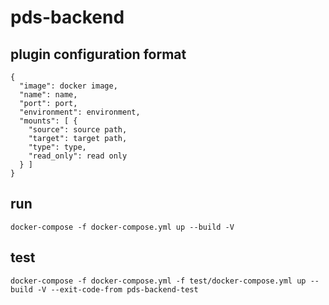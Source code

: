 # pds-backend


## plugin configuration format
```
{
  "image": docker image,
  "name": name,
  "port": port,
  "environment": environment,
  "mounts": [ {
    "source": source path,
    "target": target path,
    "type": type,
    "read_only": read only
  } ]
}
```



## run
```
docker-compose -f docker-compose.yml up --build -V
```

## test
```
docker-compose -f docker-compose.yml -f test/docker-compose.yml up --build -V --exit-code-from pds-backend-test
```
